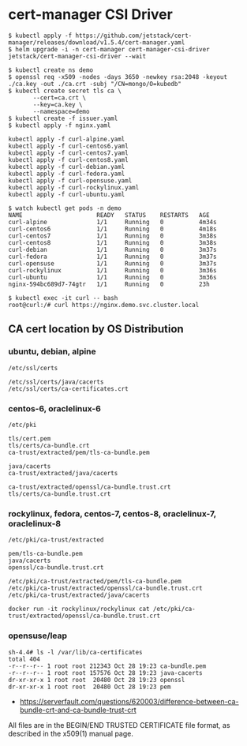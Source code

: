 # cert-manager CSI Driver

```
$ kubectl apply -f https://github.com/jetstack/cert-manager/releases/download/v1.5.4/cert-manager.yaml
$ helm upgrade -i -n cert-manager cert-manager-csi-driver jetstack/cert-manager-csi-driver --wait

$ kubectl create ns demo
$ openssl req -x509 -nodes -days 3650 -newkey rsa:2048 -keyout ./ca.key -out ./ca.crt -subj "/CN=mongo/O=kubedb"
$ kubectl create secret tls ca \
       --cert=ca.crt \
       --key=ca.key \
       --namespace=demo
$ kubectl create -f issuer.yaml
$ kubectl apply -f nginx.yaml
```

```
kubectl apply -f curl-alpine.yaml
kubectl apply -f curl-centos6.yaml
kubectl apply -f curl-centos7.yaml
kubectl apply -f curl-centos8.yaml
kubectl apply -f curl-debian.yaml
kubectl apply -f curl-fedora.yaml
kubectl apply -f curl-opensuse.yaml
kubectl apply -f curl-rockylinux.yaml
kubectl apply -f curl-ubuntu.yaml

$ watch kubectl get pods -n demo
NAME                     READY   STATUS    RESTARTS   AGE
curl-alpine              1/1     Running   0          4m34s
curl-centos6             1/1     Running   0          4m18s
curl-centos7             1/1     Running   0          3m38s
curl-centos8             1/1     Running   0          3m38s
curl-debian              1/1     Running   0          3m37s
curl-fedora              1/1     Running   0          3m37s
curl-opensuse            1/1     Running   0          3m37s
curl-rockylinux          1/1     Running   0          3m36s
curl-ubuntu              1/1     Running   0          3m36s
nginx-594bc689d7-74gtr   1/1     Running   0          23h

$ kubectl exec -it curl -- bash
root@curl:/# curl https://nginx.demo.svc.cluster.local
```

## CA cert location by OS Distribution

### ubuntu, debian, alpine

```
/etc/ssl/certs

/etc/ssl/certs/java/cacerts
/etc/ssl/certs/ca-certificates.crt
```

### centos-6, oraclelinux-6

```
/etc/pki

tls/cert.pem
tls/certs/ca-bundle.crt
ca-trust/extracted/pem/tls-ca-bundle.pem

java/cacerts
ca-trust/extracted/java/cacerts

ca-trust/extracted/openssl/ca-bundle.trust.crt
tls/certs/ca-bundle.trust.crt
```

### rockylinux, fedora, centos-7, centos-8, oraclelinux-7, oraclelinux-8

```
/etc/pki/ca-trust/extracted

pem/tls-ca-bundle.pem
java/cacerts
openssl/ca-bundle.trust.crt

/etc/pki/ca-trust/extracted/pem/tls-ca-bundle.pem
/etc/pki/ca-trust/extracted/openssl/ca-bundle.trust.crt
/etc/pki/ca-trust/extracted/java/cacerts
```

```
docker run -it rockylinux/rockylinux cat /etc/pki/ca-trust/extracted/openssl/ca-bundle.trust.crt
```

### opensuse/leap

```
sh-4.4# ls -l /var/lib/ca-certificates
total 404
-r--r--r-- 1 root root 212343 Oct 28 19:23 ca-bundle.pem
-r--r--r-- 1 root root 157576 Oct 28 19:23 java-cacerts
dr-xr-xr-x 1 root root  20480 Oct 28 19:23 openssl
dr-xr-xr-x 1 root root  20480 Oct 28 19:23 pem
```

- https://serverfault.com/questions/620003/difference-between-ca-bundle-crt-and-ca-bundle-trust-crt

All files are in the BEGIN/END TRUSTED CERTIFICATE file format,
as described in the x509(1) manual page.
